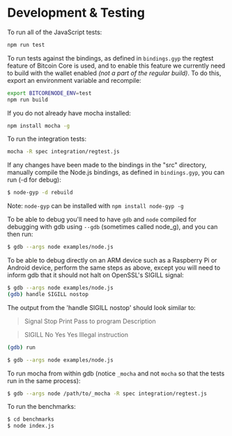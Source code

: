 # Development & Testing
To run all of the JavaScript tests:

```bash
npm run test
```

To run tests against the bindings, as defined in `bindings.gyp` the regtest feature of Bitcoin Core is used, and to enable this feature we currently need to build with the wallet enabled _(not a part of the regular build)_. To do this, export an environment variable and recompile:

```bash
export BITCORENODE_ENV=test
npm run build
```

If you do not already have mocha installed:

```bash
npm install mocha -g
```

To run the integration tests:

```bash
mocha -R spec integration/regtest.js
```

If any changes have been made to the bindings in the "src" directory, manually compile the Node.js bindings, as defined in `bindings.gyp`, you can run (-d for debug):

```bash
$ node-gyp -d rebuild
```

Note: `node-gyp` can be installed with `npm install node-gyp -g`

To be able to debug you'll need to have `gdb` and `node` compiled for debugging with gdb using `--gdb` (sometimes called node_g), and you can then run:

```bash
$ gdb --args node examples/node.js
```

To be able to debug directly on an ARM device such as a Raspberry Pi or Android device, perform the same steps as above, except you will need to inform gdb that it should not halt on OpenSSL's SIGILL signal:

```bash
$ gdb --args node examples/node.js
(gdb) handle SIGILL nostop
```

The output from the 'handle SIGILL nostop' should look similar to:

> Signal        Stop      Print   Pass to program Description

> SIGILL        No        Yes     Yes             Illegal instruction

```bash
(gdb) run
```

```bash
$ gdb --args node examples/node.js
```

To run mocha from within gdb (notice `_mocha` and not `mocha` so that the tests run in the same process):

```bash
$ gdb --args node /path/to/_mocha -R spec integration/regtest.js
```

To run the benchmarks:

```bash
$ cd benchmarks
$ node index.js
```

